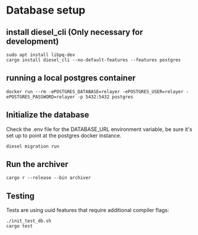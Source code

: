 # Database setup

## install diesel_cli (Only necessary for development)
```command
sudo apt install libpq-dev
cargo install diesel_cli --no-default-features --features postgres
```

## running a local postgres container

`docker run --rm -ePOSTGRES_DATABASE=relayer -ePOSTGRES_USER=relayer -ePOSTGRES_PASSWORD=relayer -p 5432:5432 postgres`

## Initialize the database

Check the .env file for the DATABASE_URL environment variable, be sure it's set up to point at the postgres docker instance.

`diesel migration run`

## Run the archiver

`cargo r --release --bin archiver`

## Testing
Tests are using uuid features that require additional compiler flags:

```command
./init_test_db.sh
cargo test
```

